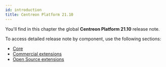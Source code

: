 ```yaml
---
id: introduction
title: Centreon Platform 21.10
---
```


You'll find in this chapter the global **Centreon Platform 21.10** release note.

To access detailed release note by component, use the following sections:

- [Core](centreon-core.html)
- [Commercial extensions](centreon-commercial-extensions.html)
- [Open Source extensions](centreon-os-extensions.html)
